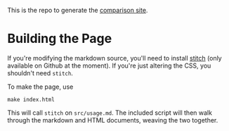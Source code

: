 This is the repo to generate the [comparison site](https://kiwi0fruit.github.io/pystitch/).

# Building the Page

If you're modifying the markdown source, you'll need to install
[stitch](https://github.com/kiwi0fruit/knitty) (only available on Github at the moment).
If you're just altering the CSS, you shouldn't need `stitch`.

To make the page, use

```
make index.html
```

This will call `stitch` on `src/usage.md`. The included script will then
walk through the markdown and HTML documents, weaving the two together.
